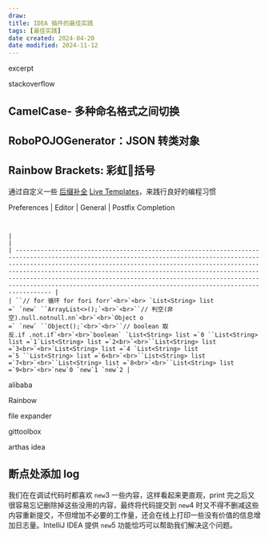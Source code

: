```yaml
---
draw:
title: IDEA 插件的最佳实践
tags: [最佳实践]
date created: 2024-04-20
date modified: 2024-11-12
---
```


excerpt

<!-- more -->

stackoverflow

## CamelCase- 多种命名格式之间切换

## RoboPOJOGenerator：JSON 转类对象

## Rainbow Brackets: 彩虹🌈括号

通过自定义一些 [后缀补全](后缀补全) [Live Templates](Live%20Templates)，来践行良好的编程习惯

Preferences | Editor | General | Postfix Completion
```


|                                                                                                                                                                                                                                                                                                                                                                                                                                                |
| ---------------------------------------------------------------------------------------------------------------------------------------------------------------------------------------------------------------------------------------------------------------------------------------------------------------------------------------------------------------------------------------------------------------------------------------------- |
| ``// for 循环 for fori forr`<br>`<br> `List<String> list =` `new` ``ArrayList<>();`<br>`<br>``// 判空(非空).null.notnull.nn`<br>`<br>`Object o =` `new` ``Object();`<br>`<br>``// boolean 取反.if .not.if`<br>`<br>`boolean` `List<String> list =`0 ``List<String> list =`1`List<String> list =`2<br>`<br>``List<String> list =`3<br>`<br>`List<String> list =`4 `List<String> list =`5 ``List<String> list =`6<br>`<br>``List<String> list =`7<br>`<br>``List<String> list =`8<br>`<br>``List<String> list =`9<br>`<br>`new`0 `new`1 `new`2 |  
```

alibaba

Rainbow

file expander

gittoolbox

arthas idea

## 断点处添加 log

我们在在调试代码时都喜欢 `new`3 一些内容，这样看起来更直观，print 完之后又很容易忘记删除掉这些没用的内容，最终将代码提交到 `new`4 时又不得不删减这些内容重新提交，不但增加不必要的工作量，还会在线上打印一些没有价值的信息增加日志量。IntelliJ IDEA 提供 `new`5 功能恰巧可以帮助我们解决这个问题。